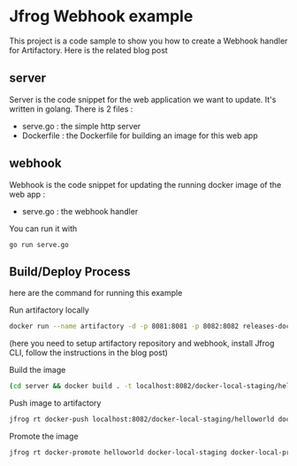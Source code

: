 # Jfrog Webhook example
This project is a code sample to show you how to create a Webhook handler for Artifactory.
Here is the related blog post

## server
Server is the code snippet for the web application we want to update. It's written in golang. There is 2 files :
- serve.go : the simple http server 
- Dockerfile : the Dockerfile for building an image for this web app

## webhook
Webhook is the code snippet for updating the running docker image of the web app :
- serve.go : the webhook handler

You can run it with 

```golang
go run serve.go
```

## Build/Deploy Process

here are the command for running this example

Run artifactory locally
```bash
docker run --name artifactory -d -p 8081:8081 -p 8082:8082 releases-docker.jfrog.io/jfrog/artifactory-pro:latest
```

(here you need to setup artifactory repository and webhook, install Jfrog CLI, follow the instructions in the blog post)

Build the image
```bash
(cd server && docker build . -t localhost:8082/docker-local-staging/helloworld)
```

Push image to artifactory
```bash
jfrog rt docker-push localhost:8082/docker-local-staging/helloworld docker-local-staging --url http://localhost:8082/artifactory --user admin --password password
```

Promote the image
```bash
jfrog rt docker-promote helloworld docker-local-staging docker-local-prod --user admin --password password --url http://localhost:8082/artifactory --copy
```
